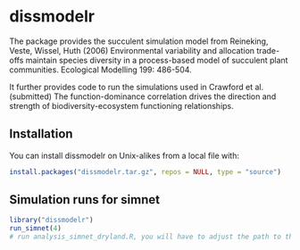 # dissmodelr

<!-- badges: start -->
<!-- badges: end -->

The package provides the succulent simulation model from Reineking, Veste, Wissel, Huth (2006) Environmental variability and allocation trade-offs maintain species diversity in a process-based model of succulent plant communities. Ecological Modelling 199: 486-504.

It further provides code to run the simulations used in Crawford et al. (submitted) The function-dominance correlation drives the direction and strength of biodiversity-ecosystem functioning relationships.

## Installation

You can install dissmodelr on Unix-alikes from a local file with:

``` r
install.packages("dissmodelr.tar.gz", repos = NULL, type = "source")
```

## Simulation runs for simnet
``` r
library("dissmodelr")
run_simnet(4)
# run analysis_simnet_dryland.R, you will have to adjust the path to the simulation output
```
